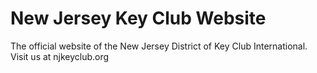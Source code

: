 # New Jersey Key Club Website
The official website of the New Jersey District of Key Club International.
Visit us at njkeyclub.org
